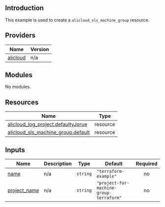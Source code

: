 ## Introduction

This example is used to create a `alicloud_sls_machine_group` resource.

<!-- BEGIN_TF_DOCS -->
## Providers

| Name | Version |
|------|---------|
| <a name="provider_alicloud"></a> [alicloud](#provider\_alicloud) | n/a |

## Modules

No modules.

## Resources

| Name | Type |
|------|------|
| [alicloud_log_project.defaultyJqrue](https://registry.terraform.io/providers/aliyun/alicloud/latest/docs/resources/log_project) | resource |
| [alicloud_sls_machine_group.default](https://registry.terraform.io/providers/aliyun/alicloud/latest/docs/resources/sls_machine_group) | resource |

## Inputs

| Name | Description | Type | Default | Required |
|------|-------------|------|---------|:--------:|
| <a name="input_name"></a> [name](#input\_name) | n/a | `string` | `"terraform-example"` | no |
| <a name="input_project_name"></a> [project\_name](#input\_project\_name) | n/a | `string` | `"project-for-machine-group-terraform"` | no |
<!-- END_TF_DOCS -->
